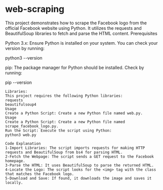 # web-scraping
This project demonstrates how to scrape the Facebook logo from the official Facebook website using Python. It utilizes the requests and BeautifulSoup libraries to fetch and parse the HTML content.
Prerequisites

Python 3.x: 
Ensure Python is installed on your system. You can check your version by running:

python3 --version

pip: 
The package manager for Python should be installed. Check by running:

pip --version
```
Libraries:
This project requires the following Python libraries:
requests
beautifulsoup4
Usage
Create a Python Script: Create a new Python file named web.py.
Usage
Create a Python Script: Create a new Python file named scrape_facebook_logo.py.
Run the Script: Execute the script using Python:
python3 web.py
```
```
Code Explanation
1-Import Libraries: The script imports requests for making HTTP requests and BeautifulSoup from bs4 for parsing HTML.
2-Fetch the Webpage: The script sends a GET request to the Facebook homepage.
3-Parse the HTML: It uses BeautifulSoup to parse the returned HTML.
4-Locate the Logo: The script looks for the <img> tag with the class that matches the Facebook logo.
5-Download and Save: If found, it downloads the image and saves it locally.
```
